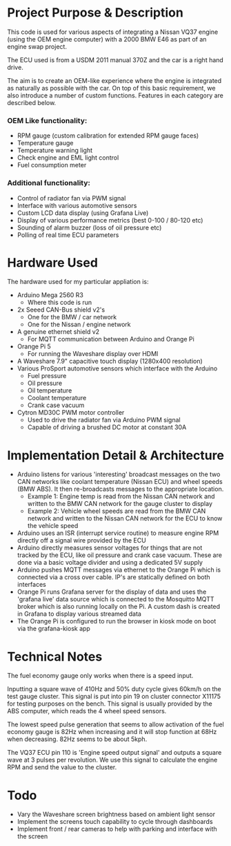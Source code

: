 # Project Purpose & Description
This code is used for various aspects of integrating a Nissan VQ37 engine (using
the OEM engine computer) with a 2000 BMW E46 as part of an engine swap project.

The ECU used is from a USDM 2011 manual 370Z and the car is a right hand drive.

The aim is to create an OEM-like experience where the engine is integrated as naturally
as possible with the car. On top of this basic requirement, we also introduce a number
of custom functions. Features in each category are described below.

### OEM Like functionality:
- RPM gauge (custom calibration for extended RPM gauge faces)
- Temperature gauge
- Temperature warning light
- Check engine and EML light control
- Fuel consumption meter

### Additional functionality:
- Control of radiator fan via PWM signal
- Interface with various automotive sensors
- Custom LCD data display (using Grafana Live)
- Display of various performance metrics (best 0-100 / 80-120 etc)
- Sounding of alarm buzzer (loss of oil pressure etc)
- Polling of real time ECU parameters

# Hardware Used
The hardware used for my particular appliation is:
- Arduino Mega 2560 R3
  - Where this code is run
- 2x Seeed CAN-Bus shield v2's
  - One for the BMW / car network
  - One for the Nissan / engine network
- A genuine ethernet shield v2
  - For MQTT communication between Arduino and Orange Pi
- Orange Pi 5
  - For running the Waveshare display over HDMI
- A Waveshare 7.9" capacitive touch display (1280x400 resolution)
- Various ProSport automotive sensors which interface with the Arduino
  - Fuel pressure
  - Oil pressure
  - Oil temperature
  - Coolant temperature
  - Crank case vacuum
- Cytron MD30C PWM motor controller
  - Used to drive the radiator fan via Arduino PWM signal
  - Capable of driving a brushed DC motor at constant 30A

# Implementation Detail & Architecture
- Arduino listens for various 'interesting' broadcast messages on the two CAN networks
  like coolant temperature (Nissan ECU) and wheel speeds (BMW ABS). It then re-broadcasts
  messages to the appropriate location. 
  - Example 1: Engine temp is read from the Nissan CAN network and written to the BMW CAN network
  for the gauge cluster to display
  - Example 2: Vehicle wheel speeds are read from the BMW CAN network and written to the Nissan
  CAN network for the ECU to know the vehicle speed
- Arduino uses an ISR (interrupt service routine) to measure engine RPM directly
  off a signal wire provided by the ECU
- Arduino directly measures sensor voltages for things that are not tracked by
  the ECU, like oil pressure and crank case vacuum. These are done via a basic
  voltage divider and using a dedicated 5V supply
- Arduino pushes MQTT messages via ethernet to the Orange Pi which is connected
  via a cross over cable. IP's are statically defined on both interfaces
- Orange Pi runs Grafana server for the display of data and uses the 'grafana live'
  data source which is connected to the Mosquitto MQTT broker which is also running
  locally on the Pi. A custom dash is created in Grafana to display various streamed data
- The Orange Pi is configured to run the browser in kiosk mode on boot via the grafana-kiosk app

# Technical Notes
The fuel economy gauge only works when there is a speed input.

Inputting a square wave of 410Hz and 50% duty cycle gives 60km/h
on the test gauge cluster. This signal is put into pin 19 on cluster
connector X11175 for testing purposes on the bench. This signal is
usually provided by the ABS computer, which reads the 4 wheel speed
sensors.

The lowest speed pulse generation that seems to allow activation of the fuel
economy gauge is 82Hz when increasing and it will stop function at 68Hz when
decreasing. 82Hz seems to be about 5kph.

The VQ37 ECU pin 110 is 'Engine speed output signal' and outputs a square
wave at 3 pulses per revolution. We use this signal to calculate the engine
RPM and send the value to the cluster.

# Todo
- Vary the Waveshare screen brightness based on ambient light sensor
- Implement the screens touch capability to cycle through dashboards
- Implement front / rear cameras to help with parking and interface
  with the screen